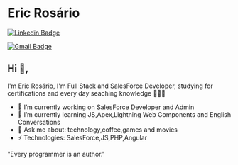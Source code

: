 # Eric Rosário
[![Linkedin Badge](https://img.shields.io/badge/-ericrosario-blue?style=flat-square&logo=Linkedin&logoColor=white&link=https://www.linkedin.com/in/ericrosário/)](https://www.linkedin.com/in/ericrosário/)

[![Gmail Badge](https://img.shields.io/badge/-ericsantoos@gmail.com-c14438?style=flat-square&logo=Gmail&logoColor=white&link=mailto:ericsantoos@gmail.com)](mailto:ericsantoos@gmail.com)

## Hi 👋, 
I'm Eric Rosário, I'm Full Stack and SalesForce Developer, studying for certifications and every day seaching knowledge 👨🏽‍💻

- 🔭 I’m currently working on SalesForce Developer and Admin
- 🌱 I’m currently learning JS,Apex,Lightning Web Components and English Conversations
- 💬 Ask me about: technology,coffee,games and movies
- ⚡ Technologies: SalesForce,JS,PHP,Angular

"Every programmer is an author." 
